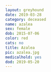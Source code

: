 ```yaml
---
layout: greyhound
date: 2019-03-28
category: deceased
name: azalea
sex: female
dob: 2015-07-06
color: red
cats: no
title: Azalea
pic: azalea.jpg
medicalhold: yes
dod: 2019-05-20
---
```


